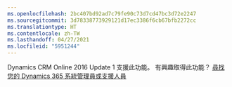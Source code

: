 ```yaml
---
ms.openlocfilehash: 2bc407bd92ad7c79fe90c73d7cd47bc3d72e2247
ms.sourcegitcommit: 3d78338773929121d17ec3386f6cb67bfb2272cc
ms.translationtype: HT
ms.contentlocale: zh-TW
ms.lasthandoff: 04/27/2021
ms.locfileid: "5951244"
---
```

Dynamics CRM Online 2016 Update 1 支援此功能。 有興趣取得此功能？ [尋找您的 Dynamics 365 系統管理員或支援人員](/dynamics365/customerengagement/on-premises/basics/find-administrator-support)